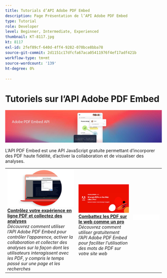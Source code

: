 ```yaml
---
title: Tutorials d’API Adobe PDF Embed
description: Page Présentation de l’API Adobe PDF Embed
type: Tutorial
role: Developer
level: Beginner, Intermediate, Experienced
thumbnail: KT-8117.jpg
kt: 8117
exl-id: 2fef89cf-640d-4ff4-9282-070bce8bba78
source-git-commit: 2d1151c17dfcfa67aca05411976f4ef17adf421b
workflow-type: tm+mt
source-wordcount: '139'
ht-degree: 0%

---
```


# Tutoriels sur l’API Adobe PDF Embed

![Bannière API intégrée dans le PDF](../assets/pdfembedhero.jpg)

L’API PDF Embed est une API JavaScript gratuite permettant d’incorporer des PDF haute fidélité, d’activer la collaboration et de visualiser des analyses.

<table style="table-layout:fixed">
<tr>
 <td>
   <a href="controlpdfexperience.md">
      <img alt="Contrôlez votre expérience en ligne PDF et collectez des analyses" src="assets/ControlPDF_thumb.png" />
   </a>
    <div>
   <a href="controlpdfexperience.md"><strong>Contrôlez votre expérience en ligne PDF et collectez des analyses</strong></a>
    </div>
    <em>Découvrez comment utiliser l’API Adobe PDF Embed pour contrôler l’apparence, activer la collaboration et collecter des analyses sur la façon dont les utilisateurs interagissent avec les PDF, y compris le temps passé sur une page et les recherches</em>
    <br>
  </td>
  <td>
   <a href="https://experienceleague.adobe.com/docs/adobe-developers-live-events/events/2021/oct2021/pdf-embed-api.html">
      <img alt="Combattez les PDF sur le web comme un pro" src="assets/Wrangle_1280.png" />
   </a>
    <div>
   <a href="https://experienceleague.adobe.com/docs/adobe-developers-live-events/events/2021/oct2021/pdf-embed-api.html"><strong>Combattez les PDF sur le web comme un pro</strong></a>
    </div>
    <em>Découvrez comment utiliser gratuitement l’API Adobe PDF Embed pour faciliter l’utilisation des mots de PDF sur votre site web</em>
    <br>
  </td>
  <td>
    <img alt="Espaceur" src="../assets/WhiteBanner_Placeholder.png" />
    <div>
    <br>
  </td>
</tr>
</table>
